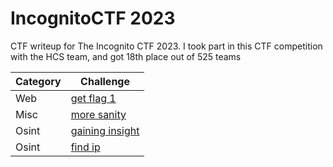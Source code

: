 # IncognitoCTF 2023
CTF writeup for The Incognito CTF 2023. I took part in this CTF competition with the HCS team, and got 18th place out of 525 teams

| Category | Challenge |
| --- | --- |
| Web | [get flag 1](/IncognitoCTF%202023/get%20flag%201/)
| Misc | [more sanity](/IncognitoCTF%202023/more%20sanity/)
| Osint | [gaining insight](/IncognitoCTF%202023/gaining%20insight/)
| Osint | [find ip](/IncognitoCTF%202023/find%20ip/)